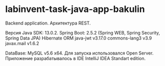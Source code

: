 # labinvent-task-java-app-bakulin
Backend application. Архитектура REST.

Версия Java SDK: 13.0.2.
Spring Boot: 2.5.2 (Spring WEB, Spring Security, Spring Data JPA)
Hibernate ORM
java-jwt v3.17.0
commons-lang3 v3.9
javax.mail v1.6.2

DataBase: MySQL v5.6 x64. Для запуска использовался Open Server.
Приложение разрабатывалось в IDE IntelliJ IDEA Standart edition.
